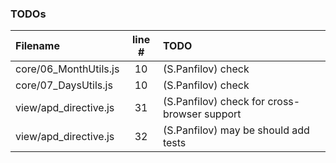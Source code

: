 ### TODOs
| Filename | line # | TODO
|:------|:------:|:------
| core/06_MonthUtils.js | 10 | (S.Panfilov)  check
| core/07_DaysUtils.js | 10 | (S.Panfilov)  check
| view/apd_directive.js | 31 | (S.Panfilov) check for cross-browser support
| view/apd_directive.js | 32 | (S.Panfilov) may be should add tests